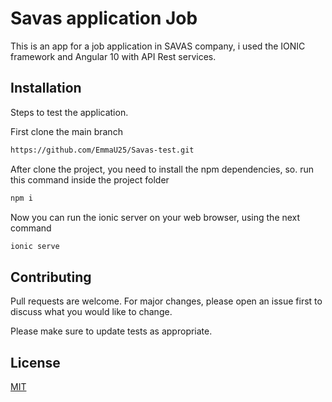 # Savas application Job

This is an app for a job application in SAVAS company, i used the IONIC framework and Angular 10 with API Rest services.

## Installation

Steps to test the application.

First clone the main branch
```bash
https://github.com/EmmaU25/Savas-test.git
```

After clone the project, you need to install the npm dependencies, so. run this command inside the project folder
```bash
npm i
```

Now you can run the ionic server on your web browser, using the next command

```bash
ionic serve
```


## Contributing
Pull requests are welcome. For major changes, please open an issue first to discuss what you would like to change.

Please make sure to update tests as appropriate.

## License
[MIT](https://choosealicense.com/licenses/mit/)